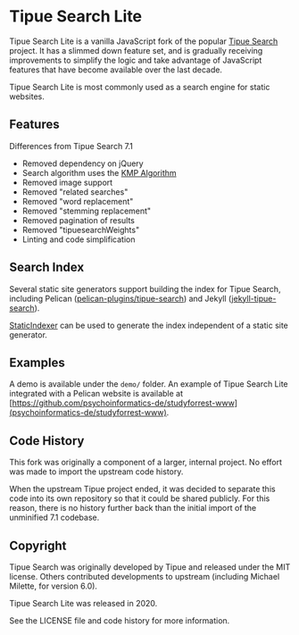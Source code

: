 # Tipue Search Lite

Tipue Search Lite is a vanilla JavaScript fork of the popular [Tipue Search](https://github.com/michael-milette/Tipue-Search)
project. It has a slimmed down feature set, and is gradually receiving
improvements to simplify the logic and take advantage of JavaScript features
that have become available over the last decade.

Tipue Search Lite is most commonly used as a search engine for static websites.

## Features

Differences from Tipue Search 7.1

* Removed dependency on jQuery
* Search algorithm uses the [KMP Algorithm](https://en.wikipedia.org/wiki/Knuth%E2%80%93Morris%E2%80%93Pratt_algorithm)
* Removed image support
* Removed "related searches"
* Removed "word replacement"
* Removed "stemming replacement"
* Removed pagination of results
* Removed "tipuesearchWeights"
* Linting and code simplification


## Search Index

Several static site generators support building the index for Tipue Search,
including Pelican ([pelican-plugins/tipue-search](https://github.com/pelican-plugins/tipue-search))
and Jekyll ([jekyll-tipue-search](https://github.com/jekylltools/jekyll-tipue-search)).

[StaticIndexer](https://github.com/MaxBittker/StaticIndexer) can be used to
generate the index independent of a static site generator.


## Examples

A demo is available under the `demo/` folder. An example of Tipue Search Lite
integrated with a Pelican website is available at [https://github.com/psychoinformatics-de/studyforrest-www](psychoinformatics-de/studyforrest-www).


## Code History

This fork was originally a component of a larger, internal project. No effort
was made to import the upstream code history.

When the upstream Tipue project ended, it was decided to separate this code into
its own repository so that it could be shared publicly. For this reason, there
is no history further back than the initial import of the unminified 7.1
codebase.


## Copyright

Tipue Search was originally developed by Tipue and released under the MIT
license. Others contributed developments to upstream (including Michael Milette,
for version 6.0).

Tipue Search Lite was released in 2020.

See the LICENSE file and code history for more information.
